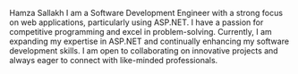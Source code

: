 Hamza Sallakh
I am a Software Development Engineer with a strong focus on web applications, particularly using ASP.NET. I have a passion for competitive programming and excel in problem-solving. Currently, I am expanding my expertise in ASP.NET and continually enhancing my software development skills. I am open to collaborating on innovative projects and always eager to connect with like-minded professionals.
